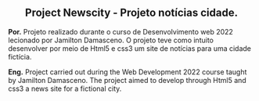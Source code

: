 ## <center>Project Newscity - Projeto notícias cidade.</center>

**Por.** Projeto realizado durante o curso de Desenvolvimento web 2022 lecionado por Jamilton Damasceno.
O projeto teve como intuito desenvolver por meio de Html5 e css3 um site de notícias para uma cidade fictícia.

**Eng.** Project carried out during the Web Development 2022 course taught by Jamilton Damasceno.
The project aimed to develop through Html5 and css3 a news site for a fictional city.
